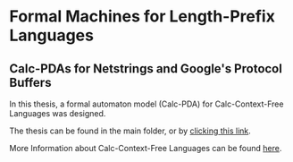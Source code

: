 # Formal Machines for Length-Prefix Languages
## Calc-PDAs for Netstrings and Google's Protocol Buffers

In this thesis, a formal automaton model (Calc-PDA) for Calc-Context-Free Languages was designed. 

The thesis can be found in the main folder, or by [clicking this link](../blob/master/calc-pdas-for-calc-context-free-langs.pdf).

More Information about Calc-Context-Free Languages can be found [here](https://langsec.org/spw21/papers/Jakoby_LangSec21.pdf).
